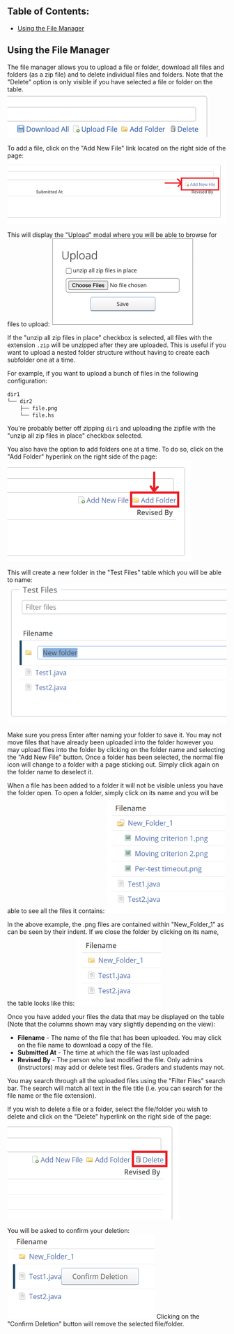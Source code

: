 ## Table of Contents:

- [Using the File Manager](#using-the-file-manager)


## Using the File Manager

The file manager allows you to upload a file or folder, download all files and folders (as a zip file) and to delete individual files and folders. Note that the "Delete" option is only visible if you have selected a file or folder on the table.
![File Manager Options](images/file-manager-options.png)

To add a file, click on the "Add New File" link located on the right side of the page:
![File Manager Options](images/file-manager-add-new-file.png)

This will display the "Upload" modal where you will be able to browse for files to upload:
![Upload Files Autotesting](images/file-manager-upload-modal.png)

If the "unzip all zip files in place" checkbox is selected, all files with the extension `.zip` will be unzipped after they are uploaded. This is useful if you want to upload a nested folder structure without having to create each subfolder one at a time.

For example, if you want to upload a bunch of files in the following configuration:

```
dir1
└── dir2
    ├── file.png
    └── file.hs
```

You're probably better off zipping `dir1` and uploading the zipfile with the "unzip all zip files in place" checkbox selected.

You also have the option to add folders one at a time. To do so, click on the "Add Folder" hyperlink on the right side of the page:  ![Add Folder](images/file-manager-add-new-folder.png)

This will create a new folder in the "Test Files" table which you will be able to name:
![New Folder](images/file-manager-rename-folder.png)

Make sure you press Enter after naming your folder to save it. You may not move files that have already been uploaded into the folder however you may upload files into the folder by clicking on the folder name and selecting the "Add New File" button. Once a folder has been selected, the normal file icon will change to a folder with a page sticking out. Simply click again on the folder name to deselect it.

When a file has been added to a folder it will not be visible unless you have the folder open. To open a folder, simply click on its name and you will be able to see all the files it contains:
![Files in Folder Example](images/file-manager-open-folder.png)

In the above example, the .png files are contained within "New_Folder_1" as can be seen by their indent. If we close the folder by clicking on its name, the table looks like this:
![Files in Folder Example 2](images/file-manager-closed-folder.png)

Once you have added your files the data that may be displayed on the table (Note that the columns shown may vary slightly depending on the view):

 - **Filename** - The name of the file that has been uploaded. You may click on the file name to download a copy of the file.
 - **Submitted At** - The time at which the file was last uploaded
 - **Revised By** - The person who last modified the file. Only admins (instructors) may add or delete test files. Graders and students may not.

You may search through all the uploaded files using the "Filter Files" search bar. The search will match all text in the file title (i.e. you can search for the file name or the file extension).

If you wish to delete a file or a folder, select the file/folder you wish to delete and click on the "Delete" hyperlink on the right side of the page:
![Delete](images/file-manager-delete.png)

You will be asked to confirm your deletion:
![Confirm Deletion Autotesting](images/file-manager-confirm-delete.png)
Clicking on the "Confirm Deletion" button will remove the selected file/folder.

